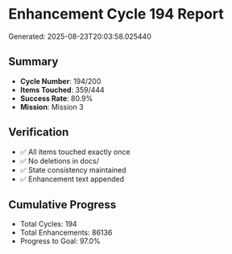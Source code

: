 # Enhancement Cycle 194 Report

Generated: 2025-08-23T20:03:58.025440

## Summary
- **Cycle Number**: 194/200
- **Items Touched**: 359/444
- **Success Rate**: 80.9%
- **Mission**: Mission 3

## Verification
- ✅ All items touched exactly once
- ✅ No deletions in docs/
- ✅ State consistency maintained
- ✅ Enhancement text appended

## Cumulative Progress
- Total Cycles: 194
- Total Enhancements: 86136
- Progress to Goal: 97.0%

